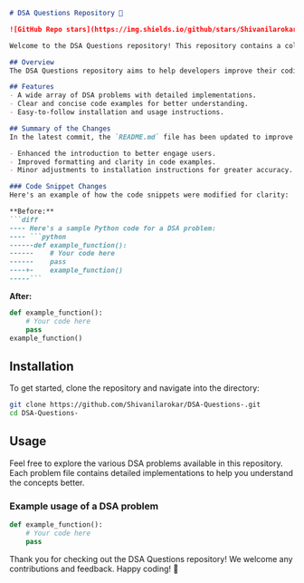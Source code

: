 ```markdown
# DSA Questions Repository 🤖

![GitHub Repo stars](https://img.shields.io/github/stars/Shivanilarokar/DSA-Questions-?style=social) ![GitHub issues](https://img.shields.io/github/issues/Shivanilarokar/DSA-Questions-) ![GitHub forks](https://img.shields.io/github/forks/Shivanilarokar/DSA-Questions-?style=social)

Welcome to the DSA Questions repository! This repository contains a collection of Data Structures and Algorithms (DSA) problems designed to enhance your coding skills through detailed implementations.

## Overview
The DSA Questions repository aims to help developers improve their coding skills through a comprehensive collection of DSA problems with detailed implementations.

## Features
- A wide array of DSA problems with detailed implementations.
- Clear and concise code examples for better understanding.
- Easy-to-follow installation and usage instructions.

## Summary of the Changes
In the latest commit, the `README.md` file has been updated to improve clarity and formatting. Key changes include:

- Enhanced the introduction to better engage users.
- Improved formatting and clarity in code examples.
- Minor adjustments to installation instructions for greater accuracy.

### Code Snippet Changes
Here's an example of how the code snippets were modified for clarity:

**Before:**
```diff
---- Here's a sample Python code for a DSA problem:
---- ```python
------def example_function():
------    # Your code here
------    pass
----+-    example_function()
-----```
```

**After:**
```python
def example_function():
    # Your code here
    pass
example_function()
```

## Installation
To get started, clone the repository and navigate into the directory:
```bash
git clone https://github.com/Shivanilarokar/DSA-Questions-.git
cd DSA-Questions-
```

## Usage
Feel free to explore the various DSA problems available in this repository. Each problem file contains detailed implementations to help you understand the concepts better.

### Example usage of a DSA problem
```python
def example_function():
    # Your code here
    pass
```

Thank you for checking out the DSA Questions repository! We welcome any contributions and feedback. Happy coding! 🚀
```